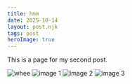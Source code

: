 ```yaml
---
title: hmm
date: 2025-10-14
layout: post.njk
tags: post
heroImage: true
---
```


This is a page for my second post.

<div class="walk">
    <img src="/assets/s1.JPG" alt="whee">
    <img src="/assets/s2.jpg" alt="image 1">
    <img src="/assets/s3.jpg" alt="image 2">
    <img src="/assets/s4.jpg" alt="image 3">
</div>